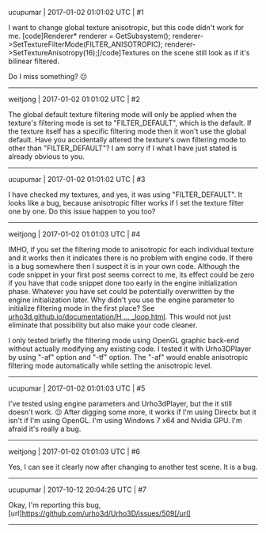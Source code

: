 ucupumar | 2017-01-02 01:01:02 UTC | #1

I want to change global texture anisotropic, but this code didn't work for me.
[code]Renderer* renderer = GetSubsystem<Renderer>();
renderer->SetTextureFilterMode(FILTER_ANISOTROPIC);
renderer->SetTextureAnisotropy(16);[/code]Textures on the scene still look as if it's bilinear filtered.

Do I miss something? 
:confused:

-------------------------

weitjong | 2017-01-02 01:01:02 UTC | #2

The global default texture filtering mode will only be applied when the texture's filtering mode is set to "FILTER_DEFAULT", which is the default. If the texture itself has a specific filtering mode then it won't use the global default. Have you accidentally altered the texture's own filtering mode to other than "FILTER_DEFAULT"? I am sorry if I what I have just stated is already obvious to you.

-------------------------

ucupumar | 2017-01-02 01:01:02 UTC | #3

I have checked my textures, and yes, it was using "FILTER_DEFAULT". 
It looks like a bug, because anisotropic filter works if I set the texture filter one by one.
Do this issue happen to you too?

-------------------------

weitjong | 2017-01-02 01:01:03 UTC | #4

IMHO, if you set the filtering mode to anisotropic for each individual texture and it works then it indicates there is no problem with engine code. If there is a bug somewhere then I suspect it is in your own code. Although the code snippet in your first post seems correct to me, its effect could be zero if you have that code snippet done too early in the engine initialization phase. Whatever you have set could be potentially overwritten by the engine initialization later. Why didn't you use the engine parameter to initialize filtering mode in the first place? See [urho3d.github.io/documentation/H ... _loop.html](http://urho3d.github.io/documentation/HEAD/_main_loop.html). This would not just eliminate that possibility but also make your code cleaner.

I only tested briefly the filtering mode using OpenGL graphic back-end without actually modifying any existing code. I tested it with Urho3DPlayer by using "-af" option and "-tf" option. The "-af" would enable anisotropic filtering mode automatically while setting the anisotropic level.

-------------------------

ucupumar | 2017-01-02 01:01:03 UTC | #5

I've tested using engine parameters and Urho3dPlayer, but the it still doesn't work.  :confused: 
After digging some more, it works if I'm using Directx but it isn't if I'm using OpenGL. I'm using Windows 7 x64 and Nvidia GPU. 
I'm afraid it's really a bug.

-------------------------

weitjong | 2017-01-02 01:01:03 UTC | #6

Yes, I can see it clearly now after changing to another test scene. It is a bug.

-------------------------

ucupumar | 2017-10-12 20:04:26 UTC | #7

Okay, I'm reporting this bug, [url]https://github.com/urho3d/Urho3D/issues/509[/url]

-------------------------

